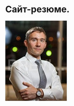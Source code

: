 <html>
  
<head>

<meta http-equiv="Content-Type" content="text/html; charset=utf-8">

<title>Сайт-резюме</title>

</head>

<body>

<h1>Сайт-резюме.</h1>

<img src="1_MG_3769.jpg">

</body>

</html>
